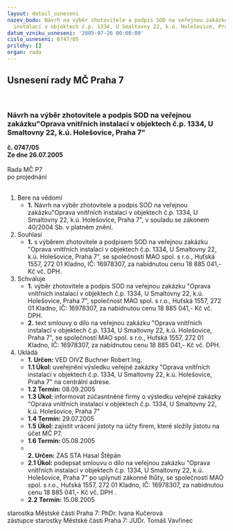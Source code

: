 ```yaml
---
layout: detail_usneseni
nazev_bodu: Návrh na výběr zhotovitele a podpis SOD na veřejnou zakázku"Oprava vnitřních
  instalací v objektech č.p. 1334, U Smaltovny 22, k.ú. Holešovice, Praha 7"
datum_vzniku_usneseni: '2005-07-26 00:00:00'
cislo_usneseni: 0747/05
prilohy: []
organ: rada
---
```

<div id="ucUsn_pList" class="usn">
	<span><h2>Usnesení rady MČ Praha 7 </h2>
<br></span><div class="standBody">
<span><h3>Návrh na výběr zhotovitele a podpis SOD na veřejnou zakázku"Oprava vnitřních instalací v objektech č.p. 1334, U Smaltovny 22, k.ú. Holešovice, Praha 7"</h3></span><div class="center">
		<strong>č. 0747/05</strong><br>
	</div>
<div class="center">
		<strong>Ze dne 26.07.2005</strong><br><br>
	</div>Rada MČ P7<br> po projednání<br><br><ol>
<li>Bere na vědomí<ul><li>
<strong>1.</strong> Návrh na výběr zhotovitele a podpis SOD na veřejnou zakázku"Oprava vnitřních instalací v objektech č.p. 1334, U Smaltovny 22, k.ú. Holešovice, Praha 7", v souladu se zákonem 40/2004 Sb. v platném znění.</li></ul>
</li>
<li>Souhlasí<ul><li>
<strong>1.</strong> s výběrem zhotovitele a podpisem SOD na veřejnou zakázku "Oprava vnitřních instalací v objektech č.p. 1334, U Smaltovny 22, k.ú. Holešovice, Praha 7", se společností MAO spol. s r.o., Huťská 1557, 272 01 Kladno, IČ: 16978307, za nabídnutou cenu 18 885 041,- Kč vč. DPH.</li></ul>
</li>
<li>Schvaluje<ul>
<li>
<strong>1.</strong> výběr zhotovitele a podpis SOD na veřejnou zakázku "Oprava vnitřních instalací v objektech č.p. 1334, U Smaltovny 22, k.ú. Holešovice, Praha 7", společnost MAO spol. s r.o., Huťská 1557, 272 01 Kladno, IČ: 16978307, za nabídnutou cenu 18 885 041,- Kč vč. DPH.</li>
<li>
<strong>2.</strong> text smlouvy o dílo na veřejnou zakázku "Oprava vnitřních instalací v objektech č.p. 1334, U Smaltovny 22, k.ú. Holešovice, Praha 7", se společností MAO spol. s r.o., Huťská 1557, 272 01 Kladno, IČ: 16978307, za nabídnutou cenu 18 885 041,- Kč vč. DPH.</li>
</ul>
</li>
<li>Ukládá<ul>
<li>
<strong>1. Určen: </strong>VED OIVZ Buchner Robert Ing.</li>
<li>
<strong>1.1 Úkol: </strong>uveřejnění výsledku veřejné zakázky "Oprava vnitřních instalací v objektech č.p. 1334, U Smaltovny 22, k.ú. Holešovice, Praha 7" na centrální adrese.</li>
<li>
<strong>1.2 Termín: </strong>08.09.2005</li>
<li>
<strong>1.3 Úkol: </strong>informovat zúčasntněné firmy o výsledku veřejné zakázky "Oprava vnitřních instalací v objektech č.p. 1334, U Smaltovny 22, k.ú. Holešovice, Praha 7"</li>
<li>
<strong>1.4 Termín: </strong>29.07.2005</li>
<li>
<strong>1.5 Úkol: </strong>zajistit vrácení jistoty na účty firem, které složily jistotu na účet MČ P7.</li>
<li>
<strong>1.6 Termín: </strong>05.08.2005</li>
<li>
<strong><br>2. Určen: </strong>ZAS STA Hasal Štěpán</li>
<li>
<strong>2.1 Úkol: </strong>podepsat smlouvu o dílo  na veřejnou zakázku "Oprava vnitřních instalací v objektech č.p. 1334, U Smaltovny 22, k.ú. Holešovice, Praha 7" po uplynutí zákonné lhůty, se společností MAO spol. s r.o., Huťská 1557, 272 01 Kladno, IČ: 16978307, za nabídnutou cenu 18 885 041,- Kč vč. DPH .</li>
<li>
<strong>2.2 Termín: </strong>15.08.2005</li>
</ul>
</li>
</ol>starostka Městské části Praha 7: PhDr. Ivana Kučerová<br>zástupce starostky Městské části Praha 7: JUDr. Tomáš Vavřinec 
</div>
</div>